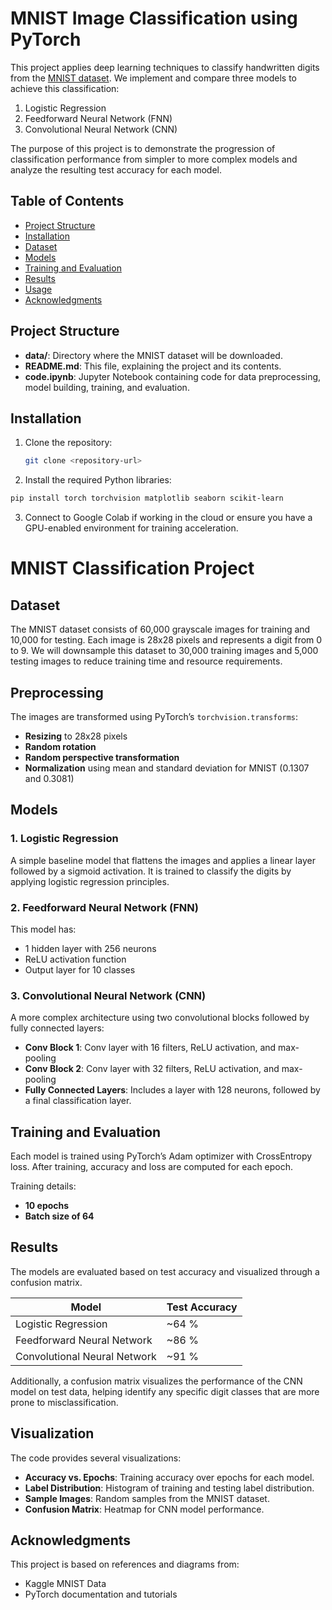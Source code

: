 

# MNIST Image Classification using PyTorch

This project applies deep learning techniques to classify handwritten digits from the [MNIST dataset](https://en.wikipedia.org/wiki/MNIST_database). We implement and compare three models to achieve this classification:
1. Logistic Regression
2. Feedforward Neural Network (FNN)
3. Convolutional Neural Network (CNN)

The purpose of this project is to demonstrate the progression of classification performance from simpler to more complex models and analyze the resulting test accuracy for each model.

## Table of Contents
- [Project Structure](#project-structure)
- [Installation](#installation)
- [Dataset](#dataset)
- [Models](#models)
- [Training and Evaluation](#training-and-evaluation)
- [Results](#results)
- [Usage](#usage)
- [Acknowledgments](#acknowledgments)

## Project Structure
- **data/**: Directory where the MNIST dataset will be downloaded.
- **README.md**: This file, explaining the project and its contents.
- **code.ipynb**: Jupyter Notebook containing code for data preprocessing, model building, training, and evaluation.
  
## Installation

1. Clone the repository:
   ```bash
   git clone <repository-url>
   ```
2. Install the required Python libraries:
```bash
pip install torch torchvision matplotlib seaborn scikit-learn
```
3. Connect to Google Colab if working in the cloud or ensure you have a GPU-enabled environment for training acceleration.


# MNIST Classification Project

## Dataset
The MNIST dataset consists of 60,000 grayscale images for training and 10,000 for testing. Each image is 28x28 pixels and represents a digit from 0 to 9. We will downsample this dataset to 30,000 training images and 5,000 testing images to reduce training time and resource requirements.

## Preprocessing
The images are transformed using PyTorch’s `torchvision.transforms`:
- **Resizing** to 28x28 pixels
- **Random rotation**
- **Random perspective transformation**
- **Normalization** using mean and standard deviation for MNIST (0.1307 and 0.3081)

## Models
### 1. Logistic Regression
A simple baseline model that flattens the images and applies a linear layer followed by a sigmoid activation. It is trained to classify the digits by applying logistic regression principles.

### 2. Feedforward Neural Network (FNN)
This model has:
- 1 hidden layer with 256 neurons
- ReLU activation function
- Output layer for 10 classes

### 3. Convolutional Neural Network (CNN)
A more complex architecture using two convolutional blocks followed by fully connected layers:
- **Conv Block 1**: Conv layer with 16 filters, ReLU activation, and max-pooling
- **Conv Block 2**: Conv layer with 32 filters, ReLU activation, and max-pooling
- **Fully Connected Layers**: Includes a layer with 128 neurons, followed by a final classification layer.

## Training and Evaluation
Each model is trained using PyTorch’s Adam optimizer with CrossEntropy loss. After training, accuracy and loss are computed for each epoch.

Training details:
- **10 epochs**
- **Batch size of 64**

## Results
The models are evaluated based on test accuracy and visualized through a confusion matrix.

| Model                       | Test Accuracy |
|-----------------------------|---------------|
| Logistic Regression         | ~64 %   |
| Feedforward Neural Network  | ~86 % |
| Convolutional Neural Network| ~91 %  |

Additionally, a confusion matrix visualizes the performance of the CNN model on test data, helping identify any specific digit classes that are more prone to misclassification.

## Visualization
The code provides several visualizations:
- **Accuracy vs. Epochs**: Training accuracy over epochs for each model.
- **Label Distribution**: Histogram of training and testing label distribution.
- **Sample Images**: Random samples from the MNIST dataset.
- **Confusion Matrix**: Heatmap for CNN model performance.

## Acknowledgments
This project is based on references and diagrams from:
- Kaggle MNIST Data
- PyTorch documentation and tutorials

